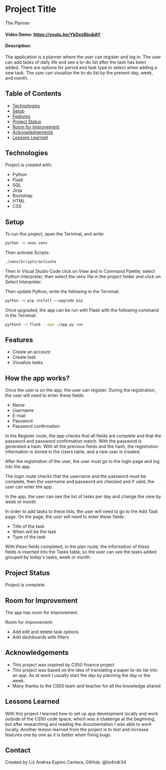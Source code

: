 # Project Title
The Planner

#### Video Demo:  <https://youtu.be/YkDezBbubAY>

#### Description:
The application is a planner where the user can register and log in. The user can add tasks of daily life and see a to-do list after the task has been added. There are options for period and task type to select when adding a new task. The user can visualize the to-do list by the present day, week, and month.

## Table of Contents
* [Technologies](#technologies)
* [Setup](#setup)
* [Features](#features)
* [Project Status](#projectstatus)
* [Room for Improvement](#roomforimprovement)
* [Acknowledgements](#acknowledgements)
* [Lessons Learned](#lessonslearned)

## Technologies
Project is created with:
* Python
* Flask
* SQL
* Jinja
* Bootstrap
* HTML
* CSS

## Setup
To run this project, open the Terminal, and write:

```bash
python -m venv venv
```
Then activate Scripts:

```bash
./venv/Scripts/activate
```
Then in Visual Studio Code click on View and in Command Palette, select Python Interpreter, then select the venv file in the project folder and click on Select Interpreter.

Then update Python, write the following in the Terminal:

```bash
python -m pip install –-upgrade pip
```

Once upgraded, the app can be run with Flask with the following command in the Terminal:

```bash
python3 -m flask --app ./app.py run
```

## Features
- Create an account
- Create task
- Visualize tasks

## How the app works?
Once the user is on the app, the user can register. During the registration, the user will need to enter these fields:
* Name
* Username
* E-mail
* Password
* Password confirmation

In the Register route, the app checks that all fields are complete and that the password and password confirmation match.
With the password is generated a hash. With all the previous fields and the hash, the registration information is stored in the Users table, and a new user is created.

After the registration of the user, the user must go to the login page and log into the app.

The login route checks that the username and the password must be complete, then the username and password are checked and if valid, the user can enter the app.

In the app, the user can see the list of tasks per day and change the view by week or month.

In order to add tasks to these lists, the user will need to go to the Add Task page. On the page, the user will need to enter these fields:
* Title of the task
* When will be the task
* Type of the task

With these fields completed, in the plan route, the information of these fields is inserted into the Tasks table, so the user can see the tasks added grouped by today's tasks, week or month.

## Project Status
Project is complete.

## Room for Improvement
The app has room for improvement.

Room for improvement:
- Add edit and delete task options
- Add dashboards with filters

## Acknowledgements
- This project was inspired by CS50 finance project
- This project was based on the idea of translating a paper to-do list into an app. As at work I usually start the day by planning the day or the week.
- Many thanks to the CS50 team and teacher for all the knowledge shared

## Lessons Learned
With this project I learned how to set up app development locally and work outside of the CS50 code space, which was a challenge at the beginning, but after researching and reading the documentation I was able to work locally. Another lesson learned from the project is to test and increase features one by one as it is better when fixing bugs.

## Contact
Created by Liz Andrea Espino Cantera, GitHub: @liz4ndr34

